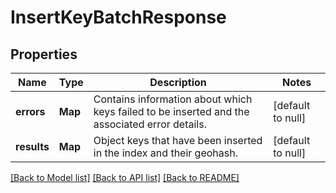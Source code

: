 # InsertKeyBatchResponse
## Properties

| Name | Type | Description | Notes |
|------------ | ------------- | ------------- | -------------|
| **errors** | **Map** | Contains information about which keys failed to be inserted and the associated error details. | [default to null] |
| **results** | **Map** | Object keys that have been inserted in the index and their geohash. | [default to null] |

[[Back to Model list]](../README.md#documentation-for-models) [[Back to API list]](../README.md#documentation-for-api-endpoints) [[Back to README]](../README.md)

